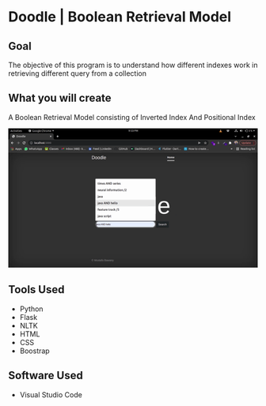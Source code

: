 
# Doodle | Boolean Retrieval Model

## Goal

The objective of this program is to understand how different indexes work in retrieving different query from a collection


## What you will create

A Boolean Retrieval Model consisting of Inverted Index And Positional Index

![Finished Website](https://github.com/mustafabawany/Boolean-Retrieval-Model/blob/main/Project_Demo.gif)


## Tools Used

- Python
- Flask
- NLTK
- HTML
- CSS
- Boostrap

## Software Used
- Visual Studio Code
